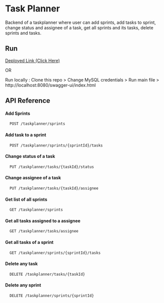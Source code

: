 
# Task Planner

Backend of a taskplanner where user can add sprints, add tasks to sprint, change status and assignee of a task, get all sprints and its tasks, delete sprints and tasks.


## Run

[Deployed Link (Click Here)](https://linktodocumentation)

OR 

Run locally : Clone this repo > Change MySQL credentials > Run main file > http://localhost:8080/swagger-ui/index.html


## API Reference

#### Add Sprints

```http
  POST /taskplanner/sprints
```


#### Add task to a sprint

```http
  POST /taskplanner/sprints/{sprintId}/tasks
```



#### Change status of a task

```http
  PUT /taskplanner/tasks/{taskId}/status
```

#### Change assignee of a task

```http
  PUT /taskplanner/tasks/{taskId}/assignee
```

#### Get list of all sprints

```http
  GET /taskplanner/sprints
```

####  Get all tasks assigned to a assignee

```http
  GET /taskplanner/tasks/assignee
```

#### Get all tasks of a sprint

```http
  GET /taskplanner/sprints/{sprintId}/tasks
```

#### Delete any task

```http
  DELETE /taskplanner/tasks/{taskId}
```

#### Delete any sprint

```http
  DELETE /taskplanner/sprints/{sprintId}
```

